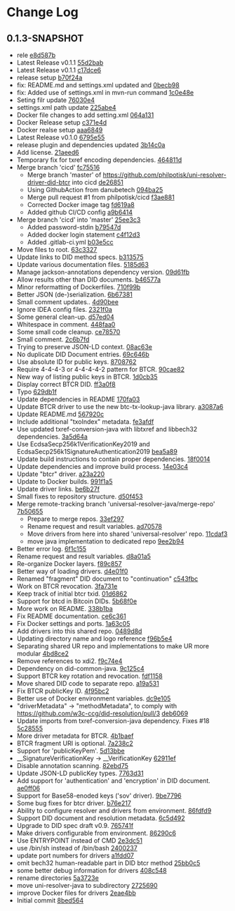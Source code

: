 # Change Log

## 0.1.3-SNAPSHOT
* rele [e8d587b](e8d587b2440eab4fa105e4be118bd8d1a596ede6)
* Latest Release v0.1.1 [55d2bab](55d2bab2c1ba4e97d03b11d0ea9cf8429c1df3e4)
* Latest Release v0.1.1 [c17dce6](c17dce64980c42ac9d97281a179e5040fa59dda1)
* release setup [b70f24a](b70f24a116c8e6eab9eae20a3b240f982bfb136c)
* fix: README.md and settings.xml updated and [0becb98](0becb985eca4d5901a3dd1b6930eff6296ae120a)
* fix: Added use of settings.xml in mvn-run command [1c0e48e](1c0e48ec83f68f1f9f74d4b64d4af66e04553d9c)
* Seting filr update [76030e4](76030e4a216888b6bc1a59e8ab7501d43b85877b)
* settings.xml path update [225abe4](225abe47fbb4c4adcd34f470e083064e68cb3966)
* Docker file changes to add setting.xml [064a131](064a131f90567eb0ce9af4aef969988469b9079b)
* Docker Release setup [c371e4d](c371e4df1fcd2343f00387fe20abe4ce8151b2ea)
* Docker realse setup [aaa6849](aaa68494cc95d0637e07cf56a83e3b9799314ecc)
* Latest Release v0.1.0 [6795e55](6795e553855612f2b7dc9c4b9c72896edf829fa6)
* release plugin and dependencies updated [3b14c0a](3b14c0aeacd77d440673ed0b23133a1b3feb895b)
* Add license. [21aeed6](21aeed675407318458fbbbbe2396188b52b63d50)
* Temporary fix for txref encoding dependencies. [464811d](464811d1b94f60c96aed6970c9319e4ca9d81106)
* Merge branch &#39;cicd&#39; [fc75516](fc755161a6d65cbe1226402f3f9aca9a6d26baec)
    * Merge branch &#39;master&#39; of https://github.com/philpotisk/uni-resolver-driver-did-btcr into cicd [de26851](de268517c3654a502f0ead1b99678fe6744336fa)
    * Using GithubAction from danubetech [094ba25](094ba25b6a6302be2fae443f8188c50f7ea36a07)
    * Merge pull request #1 from philpotisk/cicd [f3ae881](f3ae88194770ac24a7e3c4c37f18a21d6721adaa)
    * Corrected Docker image tag [fd619a8](fd619a88ecec39979a0ef0e1e5eeda900b1e156f)
    * Added github CI/CD config [a9b6414](a9b6414fb3bcb1d6b682699f4eda0ab6f5894580)
* Merge branch &#39;cicd&#39; into &#39;master&#39; [25ee3c3](25ee3c3e68f21052cadc41cb90ca1f6228eed6a4)
    * Added password-stdin [b79547d](b79547db397c722f8874b15ef268e62051f8c966)
    * Added docker login statement [c4f12d3](c4f12d3d507eee860c47aaa7d3fa5baac1e024d3)
    * Added .gitlab-ci.yml [b03e5cc](b03e5cc4411e1658594b773a29d873e7a147c9c9)
* Move files to root. [63c3327](63c3327d05d270a8b6072c0a67aa5568bdb2ac4c)
* Update links to DID method specs. [b313575](b313575d5079cfd5c203c26df56a82e2ef4f5352)
* Update various documentation files. [5185d63](5185d639c45c5bc384e3ed88e7cd5bb9f4142576)
* Manage jackson-annotations dependency version. [09d61fb](09d61fbf34fc4c802a4df7f27578a4e53607da84)
* Allow results other than DID documents. [b46577a](b46577a1bd58ab1900b3b52afa2ea58e03ad950e)
* Minor reformatting of Dockerfiles. [710f99b](710f99b54e541e4c00737683387eb13c7bad5dcc)
* Better JSON (de-)serialization. [6b67381](6b67381e8ee2e001f732d73fd08fe68d3011c02e)
* Small comment updates.. [4d90bee](4d90beeb30f48c8aa39b273ec4749bef687dbd26)
* Ignore IDEA config files. [2321f0a](2321f0a5b6ef46d0739e462d2687f9ac56216791)
* Some general clean-up. [d57ed04](d57ed0432e5ba7444c1a33b408e5ed1334efeae6)
* Whitespace in comment. [448faa0](448faa0b085a61e81a2bd36153c344624623fc24)
* Some small code cleanup. [ce78570](ce785702df491c03ec780ca253cdcb3ce5b2f63b)
* Small comment. [2c6b7fd](2c6b7fd1043200be42076fa3684dfe765a9c4118)
* Trying to preserve JSON-LD context. [08ac63e](08ac63e57b415ff7ca989d37d1d61c3822c3170e)
* No duplicate DID Document entries. [69c646b](69c646b28babc40231039890aba408d58fca8c9e)
* Use absolute ID for public keys. [8708762](870876203780a066e1eff9da6a174dea30fc3549)
* Require 4-4-4-3 or 4-4-4-4-2 pattern for BTCR. [90cae82](90cae820cd002353e8f675db8ce56490c533af91)
* New way of listing public keys in BTCR. [1d0cb35](1d0cb35fd26546c538e60817fd065429035ba016)
* Display correct BTCR DID. [ff3a0f8](ff3a0f85c76433c3586a07e3923aedc5edc401c0)
* Typo [629db1f](629db1ff75a2b99e929ccd1f033b2e6135b2838d)
* Update dependencies in README [170fa03](170fa03ceedc1a9fe5a2641de35ae09b719bca01)
* Update BTCR driver to use the new btc-tx-lookup-java library. [a3087a6](a3087a6aa50aef12e9439cf6e23aeedd5d4510d4)
* Update README.md [567920c](567920ca3cac0cdab25d7bac91dad59f5442bd39)
* Include additional &quot;txoIndex&quot; metadata. [fe3afdf](fe3afdf6eddef9780d988b7283c2d2a5fb706901)
* Use updated txref-conversion-java with libtxref and libbech32 dependencies. [3a5d64a](3a5d64a32767cb8a3d1d99f7e3b21d602bbd8a24)
* Use EcdsaSecp256k1VerificationKey2019 and EcdsaSecp256k1SignatureAuthentication2019 [bea5a89](bea5a8915787ab55977fcb0e54213d4a9a7a0227)
* Update build instructions to contain proper dependencies. [18f0014](18f0014e5e5f03a290dc9fa2c3c709a9f3197b7e)
* Update dependencies and improve build process. [14e03c4](14e03c486ec21900041fa1fa6d49b7bfaf6de9c1)
* Update &quot;btcr&quot; driver. [a23a220](a23a2202f5a57f5b4b3e9e6aa07a72c78be451e7)
* Update to Docker builds. [991f1a5](991f1a5d6ad24634045b7f6156d010e3c610e729)
* Update driver links. [be6b27f](be6b27f8eb8cd94ae83fd571964711d5212291e0)
* Small fixes to repository structure. [d50f453](d50f4532348e7bad9d425910ab06b4a6ad08ef34)
* Merge remote-tracking branch &#39;universal-resolver-java/merge-repo&#39; [7b50655](7b506553f5655935fa448b07f207df1c6a6480bc)
    * Prepare to merge repos. [33ef297](33ef2971fa820f7f506d7430c9ad0033a7e09c93)
    * Rename request and result variables. [ad70578](ad70578e272b489ce066a74fd34518a66ab9fcc1)
    * Move drivers from here into shared &#39;universal-resolver&#39; repo. [11cdaf3](11cdaf31596651e3a123c9fbb439d9faae216e8a)
    * move java implementation to dedicated repo [9ee2b94](9ee2b9409f6bf74aae9f1bedd3aba59e4e3ddd47)
* Better error log. [6f1c155](6f1c1555ccabda431c4e5b97a59f2300f6356068)
* Rename request and result variables. [d8a01a5](d8a01a50e286cf7b0f202ca26a24e64e8ce3c25e)
* Re-organize Docker layers. [f89c857](f89c85749449cf631e752c8aa4dc8597d0a2228a)
* Better way of loading drivers. [d4e01f0](d4e01f028b5924d18dcb393e3aaf501a673bcd30)
* Renamed &quot;fragment&quot; DID document to &quot;continuation&quot; [c543fbc](c543fbc5c33c9b4299f0968c3c662dbb12bad1c4)
* Work on BTCR revocation. [3fa731e](3fa731e0ab87121798b73b68176dea1c320603cd)
* Keep track of initial btcr txid. [01d6862](01d6862c77ed49b2ef26b94bfc201e47a188a478)
* Support for btcd in Bitcoin DIDs. [5b68f0e](5b68f0e74a5d15257e6dbea3ab3166b7b58ba4d1)
* More work on README. [338b1ba](338b1ba4b187be62c8ad430eff6e0b97c5dd246d)
* Fix README documentation. [ce6c361](ce6c361a6474c1eae018a7fe33dbeaa792ebbb35)
* Fix Docker settings and ports. [1a63c05](1a63c05d8bdb29462bce9a9275c975ab9a2dd30b)
* Add drivers into this shared repo. [0489d8d](0489d8da4dad87f090e090bc6fcf3e9747c9b63e)
* Updating directory name and logo reference [f96b5e4](f96b5e4f0cbdc4c2d6bb1565b463906cf724d21e)
* Separating shared UR repo and implementations to make UR more modular [4bd8ce2](4bd8ce2306366e6e7a97974c7fb7d0d230b728bf)
* Remove references to xdi2. [f9c74e4](f9c74e4034e8330c797a2a0855159a2d677851a2)
* Dependency on did-common-java. [9c125c4](9c125c42c3ae462488dbca60eb755de80ce65851)
* Support BTCR key rotation and revocation. [fdf1158](fdf1158a4bfef92c5dd3fce84115b0b2da9c20bd)
* Move shared DID code to separate repo. [a19a531](a19a5317ce46c1734465873a1f6a07be9c2b419f)
* Fix BTCR publicKey ID. [4f95bc2](4f95bc2fbf9d43237fcd70a88f753f370a4306a1)
* Better use of Docker environment variables. [dc9e105](dc9e105caa9802bf559b54d6f499e0c030f754ba)
* &quot;driverMetadata&quot; -&gt; &quot;methodMetadata&quot;, to comply with https://github.com/w3c-ccg/did-resolution/pull/3 [deb6069](deb6069c4ff6896160eeffe89a5cc078dd8dd12d)
* Update imports from txref-conversion-java dependency. Fixes #18 [5c28555](5c285554389b334d9ad94158e15dc455fc0c4cdb)
* More driver metadata for BTCR. [4b1baef](4b1baef1b55debde7084386fc248e5029354798f)
* BTCR fragment URI is optional. [7a238c2](7a238c2a15385cb4d4078592b27751e8e61b62fd)
* Support for &#39;publicKeyPem&#39;. [5d13bbe](5d13bbe6ae11961c5a362f7f1fee1aff65741616)
* __SignatureVerificationKey -&gt; __VerificationKey [62911ef](62911efd7bf4812dbe8e9aa3bd98f5d1a13f6e01)
* Disable annotation scanning. [82ebd75](82ebd7535b155995b7b80ab5ad4f639e85d8185b)
* Update JSON-LD publicKey types. [7763d31](7763d314910292bc4252e0c1398034e700e20267)
* Add support for &#39;authentication&#39; and &#39;encryption&#39; in DID document. [ae0ff06](ae0ff065007eb91ca801438796ea3382bffc7288)
* Support for Base58-enoded keys (&#39;sov&#39; driver). [9be7796](9be7796780a62b4009e4b03c733a883b804e3c0c)
* Some bug fixes for btcr driver. [b76e217](b76e217f5ec5f360d3ac09b57b8dcec60ea0ba7a)
* Ability to configure resolver and drivers from environment. [86fdfd9](86fdfd9554e291a46517a131dfb3589d3b9b380f)
* Support DID document and resolution metadata. [6c5d492](6c5d492f6f313db76344ae8fc35ad987990f64e3)
* Upgrade to DID spec draft v0.9. [765741f](765741f5373ce3c219699fb1890a8e90aa28e4ae)
* Make drivers configurable from environment. [86290c6](86290c6a8fec70178af30b8ca55d280f2a1fcfc4)
* Use ENTRYPOINT instead of CMD [2e3dc51](2e3dc51f2b51f23f05fe1f1f5075974041c22f52)
* use /bin/sh instead of /bin/bash [2400237](2400237feae2025612be406d1731df9966b8040d)
* update port numbers for drivers [a1fdd07](a1fdd072f831a2b36b653a5e15c785be7de3c754)
* omit bech32 human-readable part in DID btcr method [25bb0c5](25bb0c54db599571bca2bf7801e3de58b39c58e5)
* some better debug information for drivers [408c548](408c548f240c6824877ffbb4028e1ff96b9f3e8d)
* rename directories [5a3723e](5a3723e0faa6986c55c3b3c1621adcdfc3b8f34f)
* move uni-resolver-java to subdirectory [2725690](2725690d7320faafd7a78e6afee259201ad429db)
* improve Docker files for drivers [2eae4bb](2eae4bbd7bb7c976eb9139aca03f0b5e08aacc6a)
* Initial commit [8bed564](8bed564f8b7f42951fd350a1f64a57580a55e8f2)

